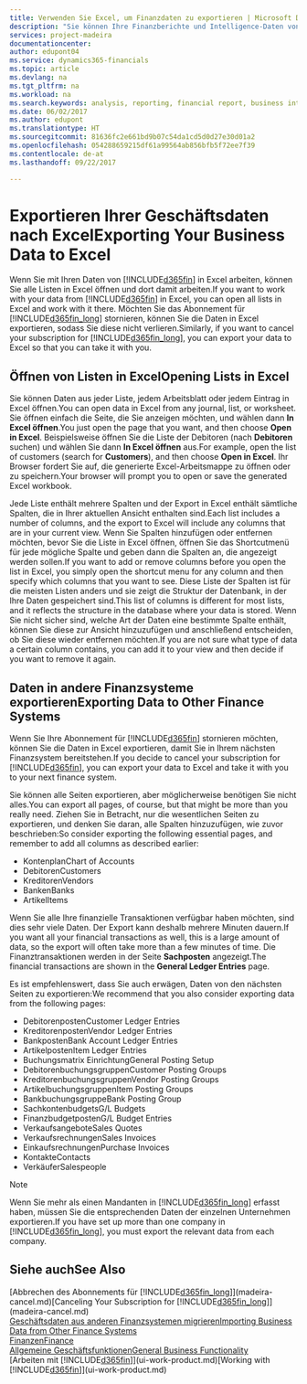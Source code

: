 ```yaml
---
title: Verwenden Sie Excel, um Finanzdaten zu exportieren | Microsoft Docs
description: "Sie können Ihre Finanzberichte und Intelligence-Daten von Dynamics 365 für Finanzverhältnisse in Excel exportieren, oder Ihre Finanzverhältnisdaten in Excel öffnen."
services: project-madeira
documentationcenter: 
author: edupont04
ms.service: dynamics365-financials
ms.topic: article
ms.devlang: na
ms.tgt_pltfrm: na
ms.workload: na
ms.search.keywords: analysis, reporting, financial report, business intelligence, BI, Excel
ms.date: 06/02/2017
ms.author: edupont
ms.translationtype: HT
ms.sourcegitcommit: 81636fc2e661bd9b07c54da1cd5d0d27e30d01a2
ms.openlocfilehash: 054288659215df61a99564ab856bfb5f72ee7f39
ms.contentlocale: de-at
ms.lasthandoff: 09/22/2017

---
```

# <a name="exporting-your-business-data-to-excel"></a><span data-ttu-id="dc5e8-103">Exportieren Ihrer Geschäftsdaten nach Excel</span><span class="sxs-lookup"><span data-stu-id="dc5e8-103">Exporting Your Business Data to Excel</span></span>
<span data-ttu-id="dc5e8-104">Wenn Sie mit Ihren Daten von [!INCLUDE[d365fin](includes/d365fin_md.md)] in Excel arbeiten, können Sie alle Listen in Excel öffnen und dort damit arbeiten.</span><span class="sxs-lookup"><span data-stu-id="dc5e8-104">If you want to work with your data from [!INCLUDE[d365fin](includes/d365fin_md.md)] in Excel, you can open all lists in Excel and work with it there.</span></span> <span data-ttu-id="dc5e8-105">Möchten Sie das Abonnement für [!INCLUDE[d365fin_long](includes/d365fin_long_md.md)] stornieren, können Sie die Daten in Excel exportieren, sodass Sie diese nicht verlieren.</span><span class="sxs-lookup"><span data-stu-id="dc5e8-105">Similarly, if you want to cancel your subscription for [!INCLUDE[d365fin_long](includes/d365fin_long_md.md)], you can export your data to Excel so that you can take it with you.</span></span>

## <a name="opening-lists-in-excel"></a><span data-ttu-id="dc5e8-106">Öffnen von Listen in Excel</span><span class="sxs-lookup"><span data-stu-id="dc5e8-106">Opening Lists in Excel</span></span>
<span data-ttu-id="dc5e8-107">Sie können Daten aus jeder Liste, jedem Arbeitsblatt oder jedem Eintrag in Excel öffnen.</span><span class="sxs-lookup"><span data-stu-id="dc5e8-107">You can open data in Excel from any journal, list, or worksheet.</span></span> <span data-ttu-id="dc5e8-108">Sie öffnen einfach die Seite, die Sie anzeigen möchten, und wählen dann **In Excel öffnen**.</span><span class="sxs-lookup"><span data-stu-id="dc5e8-108">You just open the page that you want, and then choose **Open in Excel**.</span></span> <span data-ttu-id="dc5e8-109">Beispielsweise öffnen Sie die Liste der Debitoren (nach **Debitoren** suchen) und wählen Sie dann **In Excel öffnen** aus.</span><span class="sxs-lookup"><span data-stu-id="dc5e8-109">For example, open the list of customers (search for **Customers**), and then choose **Open in Excel**.</span></span> <span data-ttu-id="dc5e8-110">Ihr Browser fordert Sie auf, die generierte Excel-Arbeitsmappe zu öffnen oder zu speichern.</span><span class="sxs-lookup"><span data-stu-id="dc5e8-110">Your browser will prompt you to open or save the generated Excel workbook.</span></span>  

<span data-ttu-id="dc5e8-111">Jede Liste enthält mehrere Spalten und der Export in Excel enthält sämtliche Spalten, die in Ihrer aktuellen Ansicht enthalten sind.</span><span class="sxs-lookup"><span data-stu-id="dc5e8-111">Each list includes a number of columns, and the export to Excel will include any columns that are in your current view.</span></span> <span data-ttu-id="dc5e8-112">Wenn Sie Spalten hinzufügen oder entfernen möchten, bevor Sie die Liste in Excel öffnen, öffnen Sie das Shortcutmenü für jede mögliche Spalte und geben dann die Spalten an, die angezeigt werden sollen.</span><span class="sxs-lookup"><span data-stu-id="dc5e8-112">If you want to add or remove columns before you open the list in Excel, you simply open the shortcut menu for any column and then specify which columns that you want to see.</span></span> <span data-ttu-id="dc5e8-113">Diese Liste der Spalten ist für die meisten Listen anders und sie zeigt die Struktur der Datenbank, in der Ihre Daten gespeichert sind.</span><span class="sxs-lookup"><span data-stu-id="dc5e8-113">This list of columns is different for most lists, and it reflects the structure in the database where your data is stored.</span></span> <span data-ttu-id="dc5e8-114">Wenn Sie nicht sicher sind, welche Art der Daten eine bestimmte Spalte enthält, können Sie diese zur Ansicht hinzuzufügen und anschließend entscheiden, ob Sie diese wieder entfernen möchten.</span><span class="sxs-lookup"><span data-stu-id="dc5e8-114">If you are not sure what type of data a certain column contains, you can add it to your view and then decide if you want to remove it again.</span></span>  

## <a name="exporting-data-to-other-finance-systems"></a><span data-ttu-id="dc5e8-115">Daten in andere Finanzsysteme exportieren</span><span class="sxs-lookup"><span data-stu-id="dc5e8-115">Exporting Data to Other Finance Systems</span></span>
<span data-ttu-id="dc5e8-116">Wenn Sie Ihre Abonnement für [!INCLUDE[d365fin](includes/d365fin_md.md)] stornieren möchten, können Sie die Daten in Excel exportieren, damit Sie in Ihrem nächsten Finanzsystem bereitstehen.</span><span class="sxs-lookup"><span data-stu-id="dc5e8-116">If you decide to cancel your subscription for [!INCLUDE[d365fin](includes/d365fin_md.md)], you can export your data to Excel and take it with you to your next finance system.</span></span>  

<span data-ttu-id="dc5e8-117">Sie können alle Seiten exportieren, aber möglicherweise benötigen Sie nicht alles.</span><span class="sxs-lookup"><span data-stu-id="dc5e8-117">You can export all pages, of course, but that might be more than you really need.</span></span> <span data-ttu-id="dc5e8-118">Ziehen Sie in Betracht, nur die wesentlichen Seiten zu exportieren, und denken Sie daran, alle Spalten hinzuzufügen, wie zuvor beschrieben:</span><span class="sxs-lookup"><span data-stu-id="dc5e8-118">So consider exporting the following essential pages, and remember to add all columns as described earlier:</span></span>  

* <span data-ttu-id="dc5e8-119">Kontenplan</span><span class="sxs-lookup"><span data-stu-id="dc5e8-119">Chart of Accounts</span></span>  
* <span data-ttu-id="dc5e8-120">Debitoren</span><span class="sxs-lookup"><span data-stu-id="dc5e8-120">Customers</span></span>  
* <span data-ttu-id="dc5e8-121">Kreditoren</span><span class="sxs-lookup"><span data-stu-id="dc5e8-121">Vendors</span></span>  
* <span data-ttu-id="dc5e8-122">Banken</span><span class="sxs-lookup"><span data-stu-id="dc5e8-122">Banks</span></span>  
* <span data-ttu-id="dc5e8-123">Artikel</span><span class="sxs-lookup"><span data-stu-id="dc5e8-123">Items</span></span>  

<span data-ttu-id="dc5e8-124">Wenn Sie alle Ihre finanzielle Transaktionen verfügbar haben möchten, sind dies sehr viele Daten. Der Export kann deshalb  mehrere Minuten dauern.</span><span class="sxs-lookup"><span data-stu-id="dc5e8-124">If you want all your financial transactions as well, this is a large amount of data, so the export will often take more than a few minutes of time.</span></span> <span data-ttu-id="dc5e8-125">Die Finanztransaktionen werden in der Seite **Sachposten** angezeigt.</span><span class="sxs-lookup"><span data-stu-id="dc5e8-125">The financial transactions are shown in the **General Ledger Entries** page.</span></span>  

<span data-ttu-id="dc5e8-126">Es ist empfehlenswert, dass Sie auch erwägen, Daten von den nächsten Seiten zu exportieren:</span><span class="sxs-lookup"><span data-stu-id="dc5e8-126">We recommend that you also consider exporting data from the following pages:</span></span>  

* <span data-ttu-id="dc5e8-127">Debitorenposten</span><span class="sxs-lookup"><span data-stu-id="dc5e8-127">Customer Ledger Entries</span></span>  
* <span data-ttu-id="dc5e8-128">Kreditorenposten</span><span class="sxs-lookup"><span data-stu-id="dc5e8-128">Vendor Ledger Entries</span></span>  
* <span data-ttu-id="dc5e8-129">Bankposten</span><span class="sxs-lookup"><span data-stu-id="dc5e8-129">Bank Account Ledger Entries</span></span>  
* <span data-ttu-id="dc5e8-130">Artikelposten</span><span class="sxs-lookup"><span data-stu-id="dc5e8-130">Item Ledger Entries</span></span>  
* <span data-ttu-id="dc5e8-131">Buchungsmatrix Einrichtung</span><span class="sxs-lookup"><span data-stu-id="dc5e8-131">General Posting Setup</span></span>  
* <span data-ttu-id="dc5e8-132">Debitorenbuchungsgruppen</span><span class="sxs-lookup"><span data-stu-id="dc5e8-132">Customer Posting Groups</span></span>  
* <span data-ttu-id="dc5e8-133">Kreditorenbuchungsgruppen</span><span class="sxs-lookup"><span data-stu-id="dc5e8-133">Vendor Posting Groups</span></span>  
* <span data-ttu-id="dc5e8-134">Artikelbuchungsgruppen</span><span class="sxs-lookup"><span data-stu-id="dc5e8-134">Item Posting Groups</span></span>  
* <span data-ttu-id="dc5e8-135">Bankbuchungsgruppe</span><span class="sxs-lookup"><span data-stu-id="dc5e8-135">Bank Posting Group</span></span>  
* <span data-ttu-id="dc5e8-136">Sachkontenbudgets</span><span class="sxs-lookup"><span data-stu-id="dc5e8-136">G/L Budgets</span></span>  
* <span data-ttu-id="dc5e8-137">Finanzbudgetposten</span><span class="sxs-lookup"><span data-stu-id="dc5e8-137">G/L Budget Entries</span></span>  
* <span data-ttu-id="dc5e8-138">Verkaufsangebote</span><span class="sxs-lookup"><span data-stu-id="dc5e8-138">Sales Quotes</span></span>  
* <span data-ttu-id="dc5e8-139">Verkaufsrechnungen</span><span class="sxs-lookup"><span data-stu-id="dc5e8-139">Sales Invoices</span></span>  
* <span data-ttu-id="dc5e8-140">Einkaufsrechnungen</span><span class="sxs-lookup"><span data-stu-id="dc5e8-140">Purchase Invoices</span></span>  
* <span data-ttu-id="dc5e8-141">Kontakte</span><span class="sxs-lookup"><span data-stu-id="dc5e8-141">Contacts</span></span>  
* <span data-ttu-id="dc5e8-142">Verkäufer</span><span class="sxs-lookup"><span data-stu-id="dc5e8-142">Salespeople</span></span>  

> [!NOTE]  
>   <span data-ttu-id="dc5e8-143">Wenn Sie mehr als einen Mandanten in [!INCLUDE[d365fin_long](includes/d365fin_long_md.md)] erfasst haben, müssen Sie die entsprechenden Daten der einzelnen Unternehmen exportieren.</span><span class="sxs-lookup"><span data-stu-id="dc5e8-143">If you have set up more than one company in [!INCLUDE[d365fin_long](includes/d365fin_long_md.md)], you must export the relevant data from each company.</span></span>

## <a name="see-also"></a><span data-ttu-id="dc5e8-144">Siehe auch</span><span class="sxs-lookup"><span data-stu-id="dc5e8-144">See Also</span></span>
<span data-ttu-id="dc5e8-145">[Abbrechen des Abonnements für [!INCLUDE[d365fin_long](includes/d365fin_long_md.md)]](madeira-cancel.md)</span><span class="sxs-lookup"><span data-stu-id="dc5e8-145">[Canceling Your Subscription for [!INCLUDE[d365fin_long](includes/d365fin_long_md.md)]](madeira-cancel.md)</span></span>  
[<span data-ttu-id="dc5e8-146">Geschäftsdaten aus anderen Finanzsystemen migrieren</span><span class="sxs-lookup"><span data-stu-id="dc5e8-146">Importing Business Data from Other Finance Systems</span></span>](upload-data.md)  
[<span data-ttu-id="dc5e8-147">Finanzen</span><span class="sxs-lookup"><span data-stu-id="dc5e8-147">Finance</span></span>](finance.md)  
[<span data-ttu-id="dc5e8-148">Allgemeine Geschäftsfunktionen</span><span class="sxs-lookup"><span data-stu-id="dc5e8-148">General Business Functionality</span></span>](ui-across-business-areas.md)  
<span data-ttu-id="dc5e8-149">[Arbeiten mit [!INCLUDE[d365fin](includes/d365fin_md.md)]](ui-work-product.md)</span><span class="sxs-lookup"><span data-stu-id="dc5e8-149">[Working with [!INCLUDE[d365fin](includes/d365fin_md.md)]](ui-work-product.md)</span></span>  

